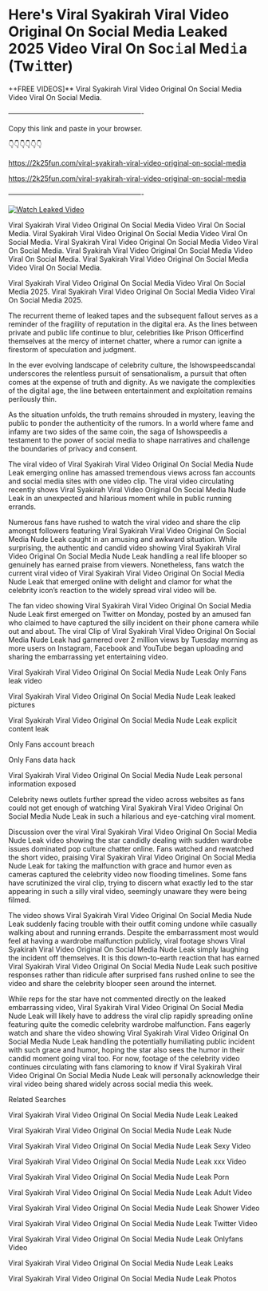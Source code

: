 # Here's Viral Syakirah Viral Video Original On Social Media Leaked 2025 Video Viral On Soc𝚒al Med𝚒a (Tw𝚒tter)

++FREE VIDEOS]** Viral Syakirah Viral Video Original On Social Media Video Viral On Social Media.

———————————————————-

Copy this link and paste in your browser.

👇👇👇👇👇👇

https://2k25fun.com/viral-syakirah-viral-video-original-on-social-media

https://2k25fun.com/viral-syakirah-viral-video-original-on-social-media

———————————————————-

[![Watch Leaked Video](https://miro.medium.com/v2/resize:fit:828/format:webp/1*cilzJN44JGOrTw9NJCrNHA.gif "Watch Leaked Video")](https://2k25fun.com/viral-syakirah-viral-video-original-on-social-media)

Viral Syakirah Viral Video Original On Social Media Video Viral On Social Media. Viral Syakirah Viral Video Original On Social Media Video Viral On Social Media. Viral Syakirah Viral Video Original On Social Media Video Viral On Social Media. Viral Syakirah Viral Video Original On Social Media Video Viral On Social Media. Viral Syakirah Viral Video Original On Social Media Video Viral On Social Media.

Viral Syakirah Viral Video Original On Social Media Video Viral On Social Media 2025. Viral Syakirah Viral Video Original On Social Media Video Viral On Social Media 2025.

The recurrent theme of leaked tapes and the subsequent fallout serves as a reminder of the fragility of reputation in the digital era. As the lines between private and public life continue to blur, celebrities like Prison Officerfind themselves at the mercy of internet chatter, where a rumor can ignite a firestorm of speculation and judgment.

In the ever evolving landscape of celebrity culture, the Ishowspeedscandal underscores the relentless pursuit of sensationalism, a pursuit that often comes at the expense of truth and dignity. As we navigate the complexities of the digital age, the line between entertainment and exploitation remains perilously thin.

As the situation unfolds, the truth remains shrouded in mystery, leaving the public to ponder the authenticity of the rumors. In a world where fame and infamy are two sides of the same coin, the saga of Ishowspeedis a testament to the power of social media to shape narratives and challenge the boundaries of privacy and consent.

The viral video of Viral Syakirah Viral Video Original On Social Media Nude Leak emerging online has amassed tremendous views across fan accounts and social media sites with one video clip. The viral video circulating recently shows Viral Syakirah Viral Video Original On Social Media Nude Leak in an unexpected and hilarious moment while in public running errands.

Numerous fans have rushed to watch the viral video and share the clip amongst followers featuring Viral Syakirah Viral Video Original On Social Media Nude Leak caught in an amusing and awkward situation. While surprising, the authentic and candid video showing Viral Syakirah Viral Video Original On Social Media Nude Leak handling a real life blooper so genuinely has earned praise from viewers. Nonetheless, fans watch the current viral video of Viral Syakirah Viral Video Original On Social Media Nude Leak that emerged online with delight and clamor for what the celebrity icon’s reaction to the widely spread viral video will be.

The fan video showing Viral Syakirah Viral Video Original On Social Media Nude Leak first emerged on Twitter on Monday, posted by an amused fan who claimed to have captured the silly incident on their phone camera while out and about. The viral Clip of Viral Syakirah Viral Video Original On Social Media Nude Leak had garnered over 2 million views by Tuesday morning as more users on Instagram, Facebook and YouTube began uploading and sharing the embarrassing yet entertaining video.

Viral Syakirah Viral Video Original On Social Media Nude Leak Only Fans leak video

Viral Syakirah Viral Video Original On Social Media Nude Leak leaked pictures

Viral Syakirah Viral Video Original On Social Media Nude Leak explicit content leak

Only Fans account breach

Only Fans data hack

Viral Syakirah Viral Video Original On Social Media Nude Leak personal information exposed

Celebrity news outlets further spread the video across websites as fans could not get enough of watching Viral Syakirah Viral Video Original On Social Media Nude Leak in such a hilarious and eye-catching viral moment.

Discussion over the viral Viral Syakirah Viral Video Original On Social Media Nude Leak video showing the star candidly dealing with sudden wardrobe issues dominated pop culture chatter online. Fans watched and rewatched the short video, praising Viral Syakirah Viral Video Original On Social Media Nude Leak for taking the malfunction with grace and humor even as cameras captured the celebrity video now flooding timelines. Some fans have scrutinized the viral clip, trying to discern what exactly led to the star appearing in such a silly viral video, seemingly unaware they were being filmed.

The video shows Viral Syakirah Viral Video Original On Social Media Nude Leak suddenly facing trouble with their outfit coming undone while casually walking about and running errands. Despite the embarrassment most would feel at having a wardrobe malfunction publicly, viral footage shows Viral Syakirah Viral Video Original On Social Media Nude Leak simply laughing the incident off themselves. It is this down-to-earth reaction that has earned Viral Syakirah Viral Video Original On Social Media Nude Leak such positive responses rather than ridicule after surprised fans rushed online to see the video and share the celebrity blooper seen around the internet.

While reps for the star have not commented directly on the leaked embarrassing video, Viral Syakirah Viral Video Original On Social Media Nude Leak will likely have to address the viral clip rapidly spreading online featuring quite the comedic celebrity wardrobe malfunction. Fans eagerly watch and share the video showing Viral Syakirah Viral Video Original On Social Media Nude Leak handling the potentially humiliating public incident with such grace and humor, hoping the star also sees the humor in their candid moment going viral too. For now, footage of the celebrity video continues circulating with fans clamoring to know if Viral Syakirah Viral Video Original On Social Media Nude Leak will personally acknowledge their viral video being shared widely across social media this week.

Related Searches

Viral Syakirah Viral Video Original On Social Media Nude Leak Leaked

Viral Syakirah Viral Video Original On Social Media Nude Leak Nude

Viral Syakirah Viral Video Original On Social Media Nude Leak Sexy Video

Viral Syakirah Viral Video Original On Social Media Nude Leak xxx Video

Viral Syakirah Viral Video Original On Social Media Nude Leak Porn

Viral Syakirah Viral Video Original On Social Media Nude Leak Adult Video

Viral Syakirah Viral Video Original On Social Media Nude Leak Shower Video

Viral Syakirah Viral Video Original On Social Media Nude Leak Twitter Video

Viral Syakirah Viral Video Original On Social Media Nude Leak Onlyfans Video

Viral Syakirah Viral Video Original On Social Media Nude Leak Leaks

Viral Syakirah Viral Video Original On Social Media Nude Leak Photos